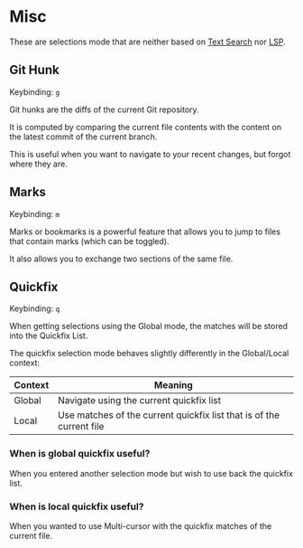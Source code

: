 # Misc

These are selections mode that are neither based on [Text Search](./text-search.md) nor [LSP](./lsp-based.md).

## Git Hunk

Keybinding: `g`

Git hunks are the diffs of the current Git repository.

It is computed by comparing the current file contents with the content on the latest commit of the current branch.

This is useful when you want to navigate to your recent changes, but forgot where they are.

## Marks

Keybinding: `m`

Marks or bookmarks is a powerful feature that allows you to jump to files that contain marks (which can be toggled).

It also allows you to exchange two sections of the same file.

## Quickfix

Keybinding: `q`

When getting selections using the Global mode, the matches will be stored into
the Quickfix List.

The quickfix selection mode behaves slightly differently in the Global/Local context:

| Context | Meaning                                                              |
| ------- | -------------------------------------------------------------------- |
| Global  | Navigate using the current quickfix list                             |
| Local   | Use matches of the current quickfix list that is of the current file |

### When is global quickfix useful?

When you entered another selection mode but wish to use back the quickfix list.

### When is local quickfix useful?

When you wanted to use Multi-cursor with the quickfix matches of the current file.
